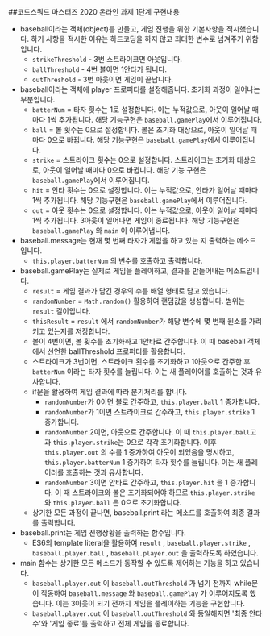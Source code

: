 ##코드스쿼드 마스터즈 2020 온라인 과제 1단계 구현내용

* baseball이라는 객체(object)를 만들고, 게임 진행을 위한 기본사항을 적시했습니다. 하기 사항을 적시한 이유는 하드코딩을 하지 않고 최대한 변수로 넘겨주기 위함입니다.
  * `strikeThreshold` - 3번 스트라이크면 아웃입니다.
  * `ballThreshold` - 4번 볼이면 1안타가 됩니다.
  * `outThreshold` - 3번 아웃이면 게임이 끝납니다.
* baseball이라는 객체에 player 프로퍼티를 설정해줍니다. 초기화 과정이 일어나는 부분입니다.
  * `batterNum` = 타자 횟수는 1로 설정합니다. 이는 누적값으로, 아웃이 일어날 때마다 1씩 추가됩니다. 해당 기능구현은 `baseball.gamePlay`에서 이루어집니다.
  * `ball` = 볼 횟수는 0으로 설정합니다. 볼은 초기화 대상으로, 아웃이 일어날 때마다 0으로 바뀝니다. 해당 기능구현은 `baseball.gamePlay`에서 이루어집니다.
  * `strike` = 스트라이크 횟수는 0으로 설정합니다. 스트라이크는 초기화 대상으로, 아웃이 일어날 때마다 0으로 바뀝니다. 해당 기능 구현은 `baseball.gamePlay`에서 이루어집니다.
  * `hit` = 안타 횟수는 0으로 설정합니다. 이는 누적값으로, 안타가 일어날 때마다 1씩 추가됩니다. 해당 기능구현은 `baseball.gamePlay`에서 이루어집니다.
  * `out` = 아웃 횟수는 0으로 설정합니다. 이는 누적값으로, 아웃이 일어날 때마다 1씩 추가됩니다. 3아웃이 일어나면 게임이 종료됩니다. 해당 기능구현은 `baseball.gamePlay` 와 `main` 이 이루어냅니다.
* baseball.message는 현재 몇 번째 타자가 게임을 하고 있는 지 출력하는 메소드입니다.
  * `this.player.batterNum` 의 변수를 호출하고 출력합니다.
* baseball.gamePlay는 실제로 게임을 플레이하고, 결과를 만들어내는 메소드입니다.
  * `result` = 게임 결과가 담긴 경우의 수를 배열 형태로 담고 있습니다.
  * `randomNumber` = `Math.random()` 활용하여 랜덤값을 생성합니다. 범위는 `result` 길이입니다.
  * `thisResult` = `result` 에서 `randomNumber`가 해당 변수에 몇 번째 원소를 가리키고 있는지를 저장합니다.
  * 볼이 4번이면, 볼 횟수를 초기화하고 1안타로 간주합니다. 이 때 baseball 객체에서 선언한 ballThreshold 프로퍼티를 활용합니다.
  * 스트라이크가 3번이면, 스트라이크 횟수를 초기화하고 1아웃으로 간주한 후 `batterNum` 이라는 타자 횟수를 늘립니다. 이는 새 플레이어를 호출하는 것과 유사합니다.
  * if문을 활용하여 게임 결과에 따라 분기처리를 합니다.
    * `randomNumber`가 0이면 볼로 간주하고, `this.player.ball` 1 증가합니다.
    * `randomNumber`가 1이면 스트라이크로 간주하고, `this.player.strike` 1 증가합니다.
    * `randomNumber` 2이면, 아웃으로 간주합니다. 이 때 `this.player.ball`고과 `this.player.strike`는 0으로 각각 초기화합니다. 이후 `this.player.out` 의 수를 1 증가하여 아웃이 되었음을 명시하고, `this.player.batterNum` 1 증가하여 타자 횟수를 늘립니다. 이는 새 플레이러를 호출하는 것과 유사합니다.
    * `randomNumber`  3이면 안타로 간주하고, `this.player.hit` 을 1 증가합니다. 이 때 스트라이크와 볼은 초기화되어야 하므로 `this.player.strike` 와 `this.player.ball` 은 0으로 초기화합니다.
  * 상기한 모든 과정이 끝나면, baseball.print 라는 메소드를 호출하여 최종 결과를 출력합니다.
* baseball.print는 게임 진행상황을 출력하는 함수입니다.
  * ES6의 template literal을 활용하여 `result` , `baseball.player.strike` , `baseball.player.ball` , `baseball.player.out` 을 출력하도록 하였습니다.
* main 함수는 상기한 모든 메소드가 동작할 수 있도록 제어하는 기능을 하고 있습니다.
  * `baseball.player.out` 이 `baseball.outThreshold` 가 넘기 전까지 while문이 작동하여 `baseball.message` 와 `baseball.gamePlay` 가 이루어지도록 했습니다. 이는 3아웃이 되기 전까지 게임을 플레이하는 기능을 구현합니다.
  * `baseball.player.out` 이 `baseball.outThreshold` 와 동일해지면 '최종 안타수'와 '게임 종료'를 출력하고 전체 게임을 종료합니다.
